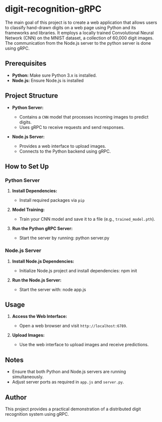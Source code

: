 # digit-recognition-gRPC
The main goal of this project is to create a web application that allows users to classify hand-drawn digits on a web page using Python and its frameworks and libraries. It employs a locally trained Convolutional Neural Network (CNN) on the MNIST dataset, a collection of 60,000 digit images. The communication from the Node.js server to the python server is done using gRPC.

## Prerequisites
- **Python:** Make sure Python 3.x is installed.
- **Node.js:** Ensure Node.js is installed

## Project Structure
- **Python Server:** 
  - Contains a `CNN` model that processes incoming images to predict digits.
  - Uses gRPC to receive requests and send responses.

- **Node.js Server:**
  - Provides a web interface to upload images.
  - Connects to the Python backend using gRPC.

## How to Set Up

### Python Server
1. **Install Dependencies:**
   - Install required packages via `pip`

2. **Model Training:**
   - Train your CNN model and save it to a file (e.g., `trained_model.pth`).

3. **Run the Python gRPC Server:**
   - Start the server by running:
     python server.py

### Node.js Server
1. **Install Node.js Dependencies:**
   - Initialize Node.js project and install dependencies:
     npm init

2. **Run the Node.js Server:**
   - Start the server with:
     node app.js

## Usage
1. **Access the Web Interface:**
   - Open a web browser and visit `http://localhost:6789`.

2. **Upload Images:**
   - Use the web interface to upload images and receive predictions.

## Notes
- Ensure that both Python and Node.js servers are running simultaneously.
- Adjust server ports as required in `app.js` and `server.py`.

## Author
This project provides a practical demonstration of a distributed digit recognition system using gRPC.

